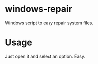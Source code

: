 # windows-repair
Windows script to easy repair system files.
# Usage
Just open it and select an option. Easy.
